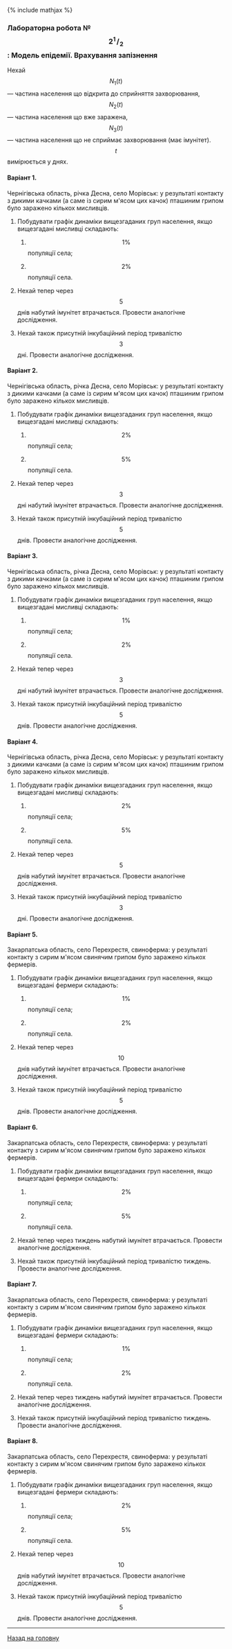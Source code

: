 <!--RELEASE-->

{% include mathjax %}

### **Лабораторна робота №$$2^{1\!\!}/_{\!2}$$: Модель епідемії. Врахування запізнення**

Нехай $$N_1(t)$$ &mdash; частина населення що відкрита до сприйняття захворювання, $$N_2(t)$$ &mdash; частина населення що вже заражена, $$N_3(t)$$ &mdash; частина населення що не сприймає захворювання (має імунітет). $$t$$ вимірюється у днях.

#### **Варіант 1.**

Чернігівська область, річка Десна, село Морівськ: у результаті контакту з дикими качками (а саме із сирим м'ясом цих качок) пташиним грипом було заражено кількох мисливців.

1. Побудувати графік динаміки вищезгаданих груп населення, якщо вищезгадані мисливці складають:

	1. $$1\%$$ популяції села;

	2. $$2\%$$ популяції села.

2. Нехай тепер через $$5$$ днів набутий імунітет втрачається. Провести аналогічне дослідження.

3. Нехай також присутній інкубаційний період тривалістю $$3$$ дні. Провести аналогічне дослідження.

#### **Варіант 2.**

Чернігівська область, річка Десна, село Морівськ: у результаті контакту з дикими качками (а саме із сирим м'ясом цих качок) пташиним грипом було заражено кількох мисливців.

1. Побудувати графік динаміки вищезгаданих груп населення, якщо вищезгадані мисливці складають:

	1. $$2\%$$ популяції села;

	2. $$5\%$$ популяції села.

2. Нехай тепер через $$3$$ дні набутий імунітет втрачається. Провести аналогічне дослідження.

3. Нехай також присутній інкубаційний період тривалістю $$5$$ днів. Провести аналогічне дослідження.

#### **Варіант 3.**

Чернігівська область, річка Десна, село Морівськ: у результаті контакту з дикими качками (а саме із сирим м'ясом цих качок) пташиним грипом було заражено кількох мисливців.

1. Побудувати графік динаміки вищезгаданих груп населення, якщо вищезгадані мисливці складають:

	1. $$1\%$$ популяції села;

	2. $$2\%$$ популяції села.

2. Нехай тепер через $$3$$ дні набутий імунітет втрачається. Провести аналогічне дослідження.

3. Нехай також присутній інкубаційний період тривалістю $$5$$ днів. Провести аналогічне дослідження.

#### **Варіант 4.**

Чернігівська область, річка Десна, село Морівськ: у результаті контакту з дикими качками (а саме із сирим м'ясом цих качок) пташиним грипом було заражено кількох мисливців.

1. Побудувати графік динаміки вищезгаданих груп населення, якщо вищезгадані мисливці складають:

	1. $$2\%$$ популяції села;

	2. $$5\%$$ популяції села.

2. Нехай тепер через $$5$$ днів набутий імунітет втрачається. Провести аналогічне дослідження.

3. Нехай також присутній інкубаційний період тривалістю $$3$$ дні. Провести аналогічне дослідження.

#### **Варіант 5.**

Закарпатська область, село Перехрестя, свиноферма: у результаті контакту з сирим м'ясом свинячим грипом було заражено кількох фермерів.

1. Побудувати графік динаміки вищезгаданих груп населення, якщо вищезгадані фермери складають:

	1. $$1\%$$ популяції села;

	2. $$2\%$$ популяції села.

2. Нехай тепер через $$10$$ днів набутий імунітет втрачається. Провести аналогічне дослідження.

3. Нехай також присутній інкубаційний період тривалістю $$5$$ днів. Провести аналогічне дослідження.

#### **Варіант 6.**

Закарпатська область, село Перехрестя, свиноферма: у результаті контакту з сирим м'ясом свинячим грипом було заражено кількох фермерів.

1. Побудувати графік динаміки вищезгаданих груп населення, якщо вищезгадані фермери складають:

	1. $$2\%$$ популяції села;

	2. $$5\%$$ популяції села.

2. Нехай тепер через тиждень набутий імунітет втрачається. Провести аналогічне дослідження.

3. Нехай також присутній інкубаційний період тривалістю тиждень. Провести аналогічне дослідження.

#### **Варіант 7.**

Закарпатська область, село Перехрестя, свиноферма: у результаті контакту з сирим м'ясом свинячим грипом було заражено кількох фермерів.

1. Побудувати графік динаміки вищезгаданих груп населення, якщо вищезгадані фермери складають:

	1. $$1\%$$ популяції села;

	2. $$2\%$$ популяції села.

2. Нехай тепер через тиждень набутий імунітет втрачається. Провести аналогічне дослідження.

3. Нехай також присутній інкубаційний період тривалістю тиждень. Провести аналогічне дослідження.

#### **Варіант 8.**

Закарпатська область, село Перехрестя, свиноферма: у результаті контакту з сирим м'ясом свинячим грипом було заражено кількох фермерів.

1. Побудувати графік динаміки вищезгаданих груп населення, якщо вищезгадані фермери складають:

	1. $$2\%$$ популяції села;

	2. $$5\%$$ популяції села.

2. Нехай тепер через $$10$$ днів набутий імунітет втрачається. Провести аналогічне дослідження.

3. Нехай також присутній інкубаційний період тривалістю $$5$$ днів. Провести аналогічне дослідження.

---

[Назад на головну](../../README.md)